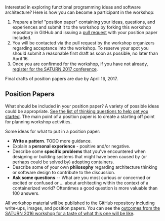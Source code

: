 Interested in exploring functional programming ideas and software
architecture?  Here is how you can become a participant in the
workshop:

1. Prepare a brief "position paper" containing your ideas, questions, and experiences and submit it to the workshop by forking this workshop repository in GitHub and issuing a [pull request](https://help.github.com/articles/using-pull-requests/) with your position paper included.
2. You will be contacted via the pull request by the workshop organizers regarding acceptance into the workshop.  To reserve your spot you should submit a reasonable first draft as soon as possible, no later than April 16.
3. Once you are confirmed for the workshop, if you have not already, [register for the SATURN 2017 conference](http://www.sei.cmu.edu/saturn/2017/registration.cfm).

Final drafts of position papers are due by April 16, 2017.

## Position Papers

What should be included in your position paper?  A variety of possible
ideas could be appropriate.  [See the list of thinking questions to
help get you started](/questions.md).  The main point of a position
paper is to create a starting off point for planning workshop
activities.

Some ideas for what to put in a position paper:
* **Write a pattern**.  TODO more guidance.
* Explain a **personal experience** - positive and/or negative.
* Describe some **specific problems** that you've encountered when designing or building systems that might have been caused by (or perhaps could be solved by) adopting containers.
* Describe some of your own **philosophy** regarding architecture thinking or software design to contribute to the discussion.
* **Ask some questions** -- What are you most curious or concerned or excited or confused or ... about architecting within the context of a containerized world?  Oftentimes a good question is more valuable than 100 answers.

All workshop material will be published to the GitHub repository
including write-ups, images, and position papers.  You can see the
[outcomes from the SATURN 2016 workshop for a taste of what this one
will be
like](https://github.com/michaelkeeling/saturn2016-containers-workshop).
